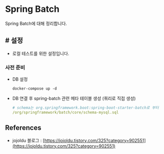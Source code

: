 # Spring Batch

Spring Batch에 대해 정리합니다.



## # 설정

- 로컬 테스트를 위한 설정입니다.

### 사전 준비

- DB 설정

  ```
  docker-compose up -d
  ```

- DB 연결 후 spring-batch 관련 메타 테이블 생성 (쿼리로 직접 생성)

  ```yaml
  # schema는 org.springframework.boot:spring-boot-starter-batch로 부터 받아온 아래 경로에 있다.
  /org/springframework/batch/core/schema-mysql.sql
  ```

  



## References

- jojoldu 블로그 : [https://jojoldu.tistory.com/325?category=902551](https://jojoldu.tistory.com/325?category=902551)

